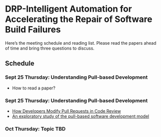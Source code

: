 # DRP-Intelligent Automation for Accelerating the Repair of Software Build Failures

Here’s the meeting schedule and reading list. Please read the papers ahead of time and bring three questions to discuss. 
## Schedule

### Sept 25 Thursday: Understanding Pull-based Development 
* How to read a paper?

### Sept 25 Thursday: Understanding Pull-based Development 
* [How Developers Modify Pull Requests in Code Review](https://ieeexplore.ieee.org/document/9507319)
* [An exploratory study of the pull-based software development model](https://dl.acm.org/doi/10.1145/2568225.2568260)

### Oct Thursday: Topic TBD

 
  
